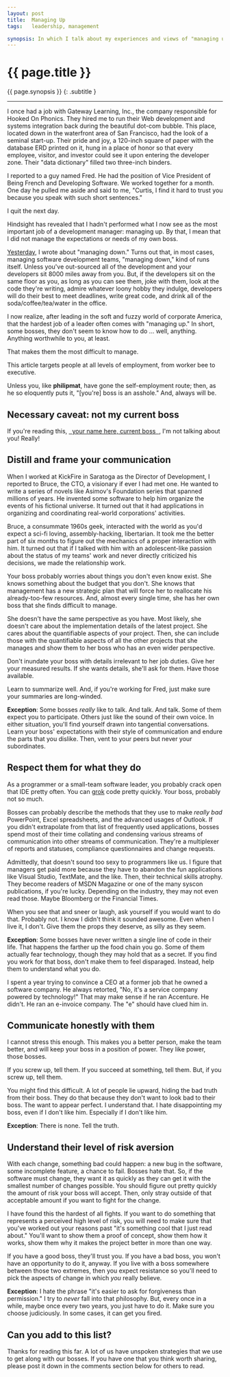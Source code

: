 ```yaml
---
layout: post
title:  Managing Up
tags:   leadership, management

synopsis: In which I talk about my experiences and views of "managing up."
---
```


# {{ page.title }}

{{ page.synopsis }}
{: .subtitle }

-----

I once had a job with Gateway Learning, Inc., the company responsible for
Hooked On Phonics. They hired me to run their Web development and systems
integration back during the beautiful dot-com bubble. This place, located down
in the waterfront area of San Francisco, had the look of a seminal start-up.
Their pride and joy, a 120-inch square of paper with the database ERD printed
on it, hung in a place of honor so that every employee, visitor, and investor
could see it upon entering the developer zone. Their "data dictionary" filled
two three-inch binders.

I reported to a guy named Fred. He had the position of Vice President of Being
French and Developing Software. We worked together for a month. One day he
pulled me aside and said to me, "Curtis, I find it hard to trust you because
you speak with such short sentences."

I quit the next day.

Hindsight has revealed that I hadn't performed what I now see as the most
important job of a development manager: managing up. By that, I mean that I
did not manage the expectations or needs of my own boss.

[Yesterday](/2012/01/30/managing-down.html), I wrote about "managing down."
Turns out that, in most cases, managing software development teams, "managing
down," kind of runs itself. Unless you've out-sourced all of the development
and your developers sit 8000 miles away from you. But, if the developers sit
on the same floor as you, as long as you can see them, joke with them, look at
the code they're writing, admire whatever loony hobby they indulge, developers
will do their best to meet deadlines, write great code, and drink all of the
soda/coffee/tea/water in the office.

I now realize, after leading in the soft and fuzzy world of corporate
America, that the hardest job of a leader often comes with "managing up." In
short, some bosses, they don't seem to know how to do ... well, anything.
Anything worthwhile to you, at least.

That makes them the most difficult to manage.

This article targets people at all levels of employment, from worker bee to
executive.

Unless you, like **philipmat**, have gone the self-employment route; then, as
he so eloquently puts it, "\[you're\] boss is an asshole." And, always will
be.

## Necessary caveat: not my current boss

If you're reading this, <u>&nbsp;&nbsp;your name here, current
boss&nbsp;&nbsp;</u>, I'm not talking about you! Really!

## Distill and frame your communication

When I worked at KickFire in Saratoga as the Director of Development, I
reported to Bruce, the CTO, a visionary if ever I had met one. He wanted to
write a series of novels like Asimov's Foundation series that spanned millions
of years. He invented some software to help him organize the events of his
fictional universe. It turned out that it had applications in organizing
and coordinating real-world corporations' activities.

Bruce, a consummate 1960s geek, interacted with the world as you'd expect a
sci-fi loving, assembly-hacking, libertarian. It took me the better part of
six months to figure out the mechanics of a proper interaction with him. It
turned out that if I talked with him with an adolescent-like passion about the
status of my teams' work and never directly criticized his decisions, we made
the relationship work.

Your boss probably worries about things you don't even know exist. She knows
something about the budget that you don't. She knows that management has a new
strategic plan that will force her to reallocate his already-too-few 
resources. And, almost every single time, she has her own boss that she finds
difficult to manage.

She doesn't have the same perspective as you have. Most likely, she doesn't
care about the implementation details of the latest project. She cares about
the quantifiable aspects of your project. Then, she can include those with the
quantifiable aspects of all the other projects that she manages and show them
to her boss who has an even wider perspective.

Don't inundate your boss with details irrelevant to her job duties. Give her
your measured results. If she wants details, she'll ask for them. Have those
available.

Learn to summarize well. And, if you're working for Fred, just make sure your
summaries are long-winded.

**Exception**: Some bosses *really* like to talk. And talk. And talk. Some of
them expect you to participate. Others just like the sound of their own voice.
In either situation, you'll find yourself drawn into tangential conversations.
Learn your boss' expectations with their style of communication and endure the
parts that you dislike. Then, vent to your peers but never your subordinates.

## Respect them for what they do

As a programmer or a small-team software leader, you probably crack open that
IDE pretty often. You can [grok](http://en.wikipedia.org/wiki/Grok) code
pretty quickly. Your boss, probably not so much.

Bosses can probably describe the methods that they use to make *really bad*
PowerPoint, Excel spreadsheets, and the advanced usages of Outlook. If you
didn't extrapolate from that list of frequently used applications, bosses
spend most of their time collating and condensing various streams of
communication into other streams of communication. They're a multiplexer of
reports and statuses, compliance questionnaires and change requests.

Admittedly, that doesn't sound too sexy to programmers like us. I figure that
managers get paid more because they have to abandon the fun applications like
Visual Studio, TextMate, and the like. Then, their technical skills atrophy.
They become readers of MSDN Magazine or one of the many syscon publications,
if you're lucky. Depending on the industry, they may not even read those.
Maybe Bloomberg or the Financial Times.

When you see that and sneer or laugh, ask yourself if you would want to do
that. Probably not. I know I didn't think it sounded awesome. Even when I live
it, I don't. Give them the props they deserve, as silly as they seem.

**Exception**: Some bosses have never written a single line of code in their
life. That happens the farther up the food chain you go. Some of them actually
fear technology, though they may hold that as a secret. If you find you work
for that boss, don't make them to feel disparaged. Instead, help them to
understand what you do.

I spent a year trying to convince a CEO at a former job that he owned a
software company. He always retorted, "No, it's a service company powered by
technology!" That may make sense if he ran Accenture. He didn't. He ran an
e-invoice company. The "e" should have clued him in.

## Communicate honestly with them

I cannot stress this enough. This makes you a better person, make the team
better, and will keep your boss in a position of power. They like power, those
bosses.

If you screw up, tell them. If you succeed at something, tell them. But, if
you screw up, tell them.

You might find this difficult. A lot of people lie upward, hiding the bad
truth from their boss. They do that because they don't want to look bad to
their boss. The want to appear perfect. I understand that. I hate
disappointing my boss, even if I don't like him. Especially if I don't like
him.

**Exception**: There is none. Tell the truth.

## Understand their level of risk aversion

With each change, something bad could happen: a new bug in the software, some
incomplete feature, a chance to fail. Bosses hate that. So, if the software
must change, they want it as quickly as they can get it with the smallest
number of changes possible. You should figure out pretty quickly the amount of
risk your boss will accept. Then, only stray outside of that acceptable amount
if you want to fight for the change.

I have found this the hardest of all fights. If you want to do something that
represents a perceived high level of risk, you will need to make sure that
you've worked out your reasons past "it's something cool that I just read
about." You'll want to show them a proof of concept, show them how it works,
show them why it makes the project better in more than one way.

If you have a good boss, they'll trust you. If you have a bad boss, you won't
have an opportunity to do it, anyway. If you live with a boss somewhere
between those two extremes, then you expect resistance so you'll need to pick
the aspects of change in which *you* really believe.

**Exception**: I hate the phrase "it's easier to ask for forgiveness than
permission." I try to *never* fall into that philosophy. But, every once in a
while, maybe once every two years, you just have to do it. Make sure you
choose judiciously. In some cases, it can get you fired.

## Can you add to this list?

Thanks for reading this far. A lot of us have unspoken strategies that we use
to get along with our bosses. If you have one that you think worth sharing,
please post it down in the comments section below for others to read.
